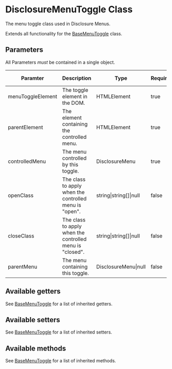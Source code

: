 # DisclosureMenuToggle Class

The menu toggle class used in Disclosure Menus.

Extends all functionality for the [BaseMenuToggle](baseMenuToggle.md) class.

## Parameters

All Parameters _must_ be contained in a single object.

| Paramter | Description | Type | Required | Default Value |
| --- | --- | --- | --- | --- |
| menuToggleElement | The toggle element in the DOM. | HTMLElement | true | `undefined` |
| parentElement | The element containing the controlled menu. | HTMLElement | true | `undefined` |
| controlledMenu | The menu controlled by this toggle. | DisclosureMenu | true | `undefined` |
| openClass | The class to apply when the controlled menu is "open". | string\|string[]\|null | false | `"show"` |
| closeClass | The class to apply when the controlled menu is "closed". | string\|string[]\|null | false | `"hide"` |
| parentMenu | The menu containing this toggle. | DisclosureMenu\|null | false | `null` |

## Available getters

See [BaseMenuToggle](baseMenuToggle.md#available-getters) for a list of inherited getters.

## Available setters

See [BaseMenuToggle](baseMenuToggle.md#available-setters) for a list of inherited setters.

## Available methods

See [BaseMenuToggle](baseMenuToggle.md#available-methods) for a list of inherited methods.
